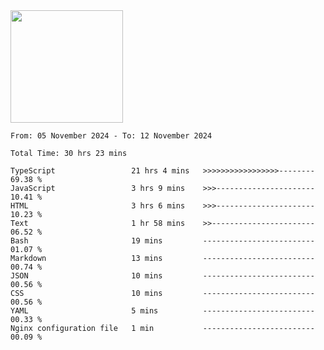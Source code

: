 <img height="180em" src="https://github-readme-stats-eight-theta.vercel.app/api?username=bkundev&show_icons=true&theme=radical&include_all_commits=true&count_private=true"/>
<!--START_SECTION:waka-->

```all_time
From: 05 November 2024 - To: 12 November 2024

Total Time: 30 hrs 23 mins

TypeScript                 21 hrs 4 mins   >>>>>>>>>>>>>>>>>--------   69.38 %
JavaScript                 3 hrs 9 mins    >>>----------------------   10.41 %
HTML                       3 hrs 6 mins    >>>----------------------   10.23 %
Text                       1 hr 58 mins    >>-----------------------   06.52 %
Bash                       19 mins         -------------------------   01.07 %
Markdown                   13 mins         -------------------------   00.74 %
JSON                       10 mins         -------------------------   00.56 %
CSS                        10 mins         -------------------------   00.56 %
YAML                       5 mins          -------------------------   00.33 %
Nginx configuration file   1 min           -------------------------   00.09 %
```

<!--END_SECTION:waka-->